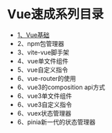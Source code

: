 # Vue速成系列目录

* [1、Vue基础](./docx/1.vue基础.md)
* 2、npm包管理器
* 3、vite-vue脚手架
* 4、vue单文件组件
* 5、vue自定义指令
* 6、vue-router的使用
* 6、vue3的composition api方式
* 6、vue3单文件组件
* 6、vue3自定义指令
* 6、vuex状态管理器
* 6、pinia新一代的状态管理器